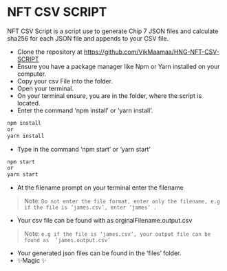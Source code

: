 # NFT CSV SCRIPT






NFT CSV Script is a script use to generate Chip 7 JSON files and calculate sha256 for each JSON file and appends to your CSV file.

- Clone the repository at https://github.com/VikMaamaa/HNG-NFT-CSV-SCRIPT
- Ensure you have a package manager like Npm or Yarn installed on your computer.
- Copy your csv File into the folder.
- Open your terminal.
- On your terminal ensure, you are in the folder, where the script is located.
- Enter the command ‘npm install’ or ‘yarn install’.
```sh
npm install
or
yarn install
```
- Type in the command ‘npm start’ or ‘yarn start’
```sh
npm start
or
yarn start
```
- At the filename prompt on your terminal enter the filename 
> Note: `Do not enter the file format, enter only the filename, e.g if the file is ‘james.csv’, enter ‘james’ .`

- Your csv file can be found with as orginalFilename.output.csv
> Note: `e.g if the file is ‘james.csv’, your output file can be found as  ‘james.output.csv’ `
- Your generated json files can be found in the ‘files’ folder.
- ✨Magic ✨

